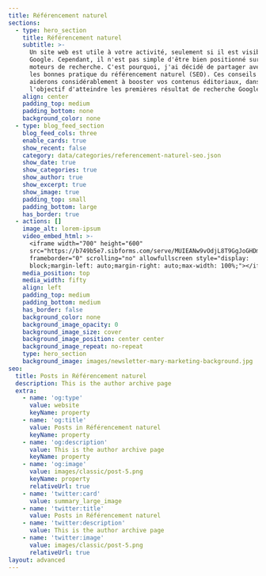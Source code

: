 ```yaml
---
title: Référencement naturel
sections:
  - type: hero_section
    title: Référencement naturel
    subtitle: >-
      Un site web est utile à votre activité, seulement si il est visible sur
      Google. Cependant, il n'est pas simple d'être bien positionné sur les
      moteurs de recherche. C'est pourquoi, j'ai décidé de partager avec vous
      les bonnes pratique du référencement naturel (SEO). Ces conseils vous
      aiderons considérablement à booster vos contenus éditoriaux, dans
      l'objectif d'atteindre les premières résultat de recherche Google.
    align: center
    padding_top: medium
    padding_bottom: none
    background_color: none
  - type: blog_feed_section
    blog_feed_cols: three
    enable_cards: true
    show_recent: false
    category: data/categories/referencement-naturel-seo.json
    show_date: true
    show_categories: true
    show_author: true
    show_excerpt: true
    show_image: true
    padding_top: small
    padding_bottom: large
    has_border: true
  - actions: []
    image_alt: lorem-ipsum
    video_embed_html: >-
      <iframe width="700" height="600"
      src="https://b749b5e7.sibforms.com/serve/MUIEANw9vOdjL8T9GgJoGHDmiBXt9EnP4GzoDrWFO2Aj2V9VH01WOUR9BRXQr_oxus4kb9E0tG4uy9aVwvkCRNMtquGauot44ozwsqG7KUGyhlfJpus6_h2kMLVmzedcYLbn57GwMjCSTwMFfWgx13L1iBeej3khJvzxoRegpnh6z3vfa_LucxpJ_odRX-OqjKXTOvItsrRugOQz"
      frameborder="0" scrolling="no" allowfullscreen style="display:
      block;margin-left: auto;margin-right: auto;max-width: 100%;"></iframe>
    media_position: top
    media_width: fifty
    align: left
    padding_top: medium
    padding_bottom: medium
    has_border: false
    background_color: none
    background_image_opacity: 0
    background_image_size: cover
    background_image_position: center center
    background_image_repeat: no-repeat
    type: hero_section
    background_image: images/newsletter-mary-marketing-background.jpg
seo:
  title: Posts in Référencement naturel
  description: This is the author archive page
  extra:
    - name: 'og:type'
      value: website
      keyName: property
    - name: 'og:title'
      value: Posts in Référencement naturel
      keyName: property
    - name: 'og:description'
      value: This is the author archive page
      keyName: property
    - name: 'og:image'
      value: images/classic/post-5.png
      keyName: property
      relativeUrl: true
    - name: 'twitter:card'
      value: summary_large_image
    - name: 'twitter:title'
      value: Posts in Référencement naturel
    - name: 'twitter:description'
      value: This is the author archive page
    - name: 'twitter:image'
      value: images/classic/post-5.png
      relativeUrl: true
layout: advanced
---
```

